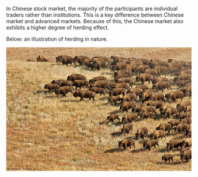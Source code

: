 In Chinese stock market, the majority of the participants are individual traders rather than institutions. This is a key difference between Chinese market and advanced markets. Because of this, the Chinese market also exhibits a higher degree of herding effect.

Below: an illustration of herding in nature.

![](https://raw.githubusercontent.com/watertruth/assets/master/Herd.jpg)
